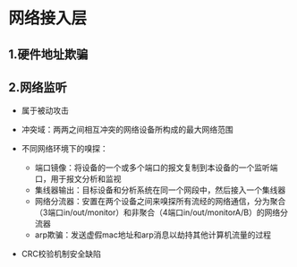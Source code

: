 # 网络接入层

## 1.硬件地址欺骗

## 2.网络监听

* 属于被动攻击

* 冲突域：两两之间相互冲突的网络设备所构成的最大网络范围
* 不同网络环境下的嗅探：
  * 端口镜像：将设备的一个或多个端口的报文复制到本设备的一个监听端口，用于报文分析和监视
  * 集线器输出：目标设备和分析系统在同一个网段中，然后接入一个集线器
  * 网络分流器：安置在两个设备之间来嗅探所有流经的网络通信，分为聚合（3端口in/out/monitor）和非聚合（4端口in/out/monitorA/B）的网络分流器
  * arp欺骗：发送虚假mac地址和arp消息以劫持其他计算机流量的过程
* CRC校验机制安全缺陷